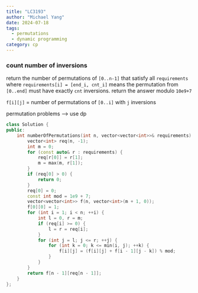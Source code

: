 ```yaml
---
title: "LC3193"
author: "Michael Yang"
date: 2024-07-18
tags:
  - permutations
  - dynamic programming
category: cp
---
```


### count number of inversions

return the number of permutations of `[0..n-1]` that satisfy all `requirements` where `requirements[i] = [end_i, cnt_i]` means the permutation from `[0..end]` must have exactly `cnt` inversions. return the answer modulo `10e9+7`

`f[i][j]` = number of permutations of `[0..i]` with `j` inversions

permutation problems --> use dp

```cpp
class Solution {
public:
    int numberOfPermutations(int n, vector<vector<int>>& requirements) {
        vector<int> req(n, -1);
        int m = 0;
        for (const auto& r : requirements) {
            req[r[0]] = r[1];
            m = max(m, r[1]);
        }
        if (req[0] > 0) {
            return 0;
        }
        req[0] = 0;
        const int mod = 1e9 + 7;
        vector<vector<int>> f(n, vector<int>(m + 1, 0));
        f[0][0] = 1;
        for (int i = 1; i < n; ++i) {
            int l = 0, r = m;
            if (req[i] >= 0) {
                l = r = req[i];
            }
            for (int j = l; j <= r; ++j) {
                for (int k = 0; k <= min(i, j); ++k) {
                    f[i][j] = (f[i][j] + f[i - 1][j - k]) % mod;
                }
            }
        }
        return f[n - 1][req[n - 1]];
    }
};
```

